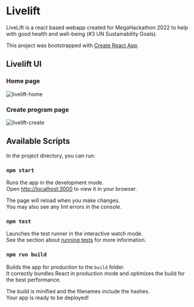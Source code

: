 # Livelift

LiveLift is a react based webapp created for MegaHackathon 2022 to help with good health and well-being (#3 UN Sustainability Goals).


This project was bootstrapped with [Create React App](https://github.com/facebook/create-react-app).

## Livelift UI

### Home page
![livelift-home](https://user-images.githubusercontent.com/73255741/184974511-9a657fd2-a009-4354-885e-128b3eed9f11.PNG)

### Create program page
![livelift-create](https://user-images.githubusercontent.com/73255741/184974584-45ed1072-8802-4c67-9a0d-bbe0b897614c.PNG)


## Available Scripts

In the project directory, you can run:

### `npm start`

Runs the app in the development mode.\
Open [http://localhost:3000](http://localhost:3000) to view it in your browser.

The page will reload when you make changes.\
You may also see any lint errors in the console.

### `npm test`

Launches the test runner in the interactive watch mode.\
See the section about [running tests](https://facebook.github.io/create-react-app/docs/running-tests) for more information.

### `npm run build`

Builds the app for production to the `build` folder.\
It correctly bundles React in production mode and optimizes the build for the best performance.

The build is minified and the filenames include the hashes.\
Your app is ready to be deployed!
